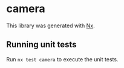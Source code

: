 # camera

This library was generated with [Nx](https://nx.dev).

## Running unit tests

Run `nx test camera` to execute the unit tests.

